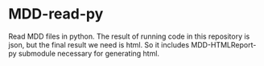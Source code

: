 # MDD-read-py
Read MDD files in python. The result of running code in this repository is json, but the final result we need is html. So it includes MDD-HTMLReport-py submodule necessary for generating html.
